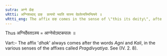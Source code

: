 ```yaml
---
sutra: अग्ने र्ढक्
vRtti: अग्निशब्दाद् ढक्  प्रत्ययो भवति सास्य देवतेत्यस्मिन्विषये ॥
vRtti_eng: The affix ढक् comes in the sense of \"this its deity\", after the name _Agni_.
---
```

Thus अग्निर्देवताऽस्य = आग्नेयोऽष्टकपालः ॥

Vart:- The affix '_dhak_' always comes after the words _Agni_ and _Kali_, in the various senses of the affixes called _Pragdivyatiya_. See (IV. 2. 8).
